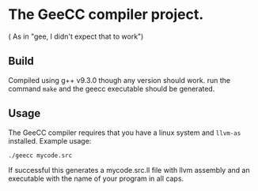 # The GeeCC compiler project. 

( As in "gee, I didn't expect that to work")

## Build

Compiled using g++ v9.3.0 though any version should work.
run the command `make` and the geecc executable should be generated.

## Usage

The GeeCC compiler requires that you have a linux system and `llvm-as` installed.
Example usage:
```
./geecc mycode.src
```
If successful this generates a mycode.src.ll file with llvm assembly
and an executable with the name of your program in all caps.